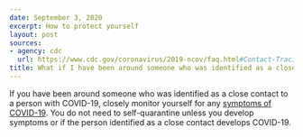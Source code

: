 ```yaml
---
date: September 3, 2020
excerpt: How to protect yourself
layout: post
sources:
- agency: cdc
  url: https://www.cdc.gov/coronavirus/2019-ncov/faq.html#Contact-Tracing
title: What if I have been around someone who was identified as a close contact?
---
```


If you have been around someone who was identified as a close contact to a person with COVID-19, closely monitor yourself for any [symptoms of COVID-19](https://www.cdc.gov/coronavirus/2019-ncov/symptoms-testing/symptoms.html). You do not need to self-quarantine unless you develop symptoms or if the person identified as a close contact develops COVID-19.